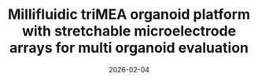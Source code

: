 ---
title: "Millifluidic triMEA organoid platform with stretchable microelectrode arrays for multi organoid evaluation"
collection: publications
#redirect_to: https://doi.org/10.1186/s40486-024-00216-y
category: manuscripts
permalink: /publication/2025-06-08-reviewBMM-1
excerpt: 'Integration of microenvironment control with electrophysiological readout'
date: 2026-02-04
venue: 'In Preparation'
#paperurl: https://doi.org/10.1186/s40486-024-00216-y
citation: 'Chica E., Jang H., Kwon Y., Kim Y., Lee Y., Lee M.* & Lee, H.* Millifluidic triMEA organoid platform with stretchable microelectrode arrays for multi organoid evaluation.'
header:
  teaser: /images/image-alignment-300x200.jpg
---